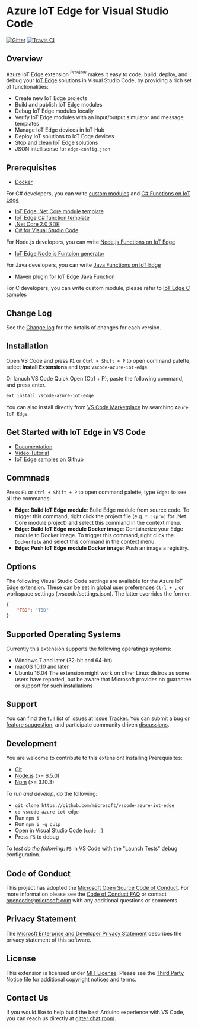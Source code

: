 # Azure IoT Edge for Visual Studio Code
[![Gitter](https://img.shields.io/badge/chat-on%20gitter-blue.svg)]()
[![Travis CI](https://travis-ci.org/Microsoft/vscode-arduino.svg?branch=master)]()

## Overview
Azure IoT Edge extension <sup>Preview</sup> makes it easy to code, build, deploy, and debug your [IoT Edge]() solutions in Visual Studio Code, by providing a rich set of functionalities:

- Create new IoT Edge projects
- Build and publish IoT Edge modules
- Debug IoT Edge modules locally
- Verify IoT Edge modules with an input/output simulator and message templates
- Manage IoT Edge devices in IoT Hub
- Deploy IoT solutions to IoT Edge devices
- Stop and clean IoT Edge solutions
- JSON intellisense for `edge-config.json`

## Prerequisites

- [Docker](https://www.docker.com/)

For C# developers, you can write [custom modules]() and [C# Functions on IoT Edge]()
- [IoT Edge .Net Core module template]()
- [IoT Edge C# function template]()
- [.Net Core 2.0 SDK](https://www.microsoft.com/net/download/core)
- [C# for Visual Studio Code](https://marketplace.visualstudio.com/items?itemName=ms-vscode.csharp)

For Node.js developers, you can write [Node.js Functions on IoT Edge]()
- [IoT Edge Node.js Funtcion generator]()

For Java developers, you can write [Java Functions on IoT Edge]()
- [Maven plugin for IoT Edge Java Function]()

For C developers, you can write custom module, please refer to [IoT Edge C samples]()

## Change Log
See the [Change log]() for the details of changes for each version.

## Installation
Open VS Code and press `F1` or `Ctrl + Shift + P` to open command palette, select **Install Extensions** and type `vscode-azure-iot-edge`.

Or lanuch VS Code Quick Open (Ctrl + P), paste the following command, and press enter.

```bash
ext install vscode-azure-iot-edge
```

You can also install directly from [VS Code Marketplace](https://marketplace.visualstudio.com/VSCode) by searching `Azure IoT Edge`.

## Get Started with IoT Edge in VS Code

- [Documentation]()
- [Video Tutorial]()
- [IoT Edge samples on Github]()

## Commnads

Press `F1` or `Ctrl + Shift + P` to open command palette, type `Edge:` to see all the commands:

- **Edge: Build IoT Edge module**: Build Edge module from source code. To trigger this command, right click the project file (e.g. `*.csproj` for .Net Core module project) and select this command in the context menu.
- **Edge: Build IoT Edge module Docker image**: Containerize your Edge module to Docker image. To trigger this command, right click the `Dockerfile` and select this command in the context menu. 
- **Edge: Push IoT Edge module Docker image**: Push an image a registiry.

## Options
The following Visual Studio Code settings are available for the Azure IoT Edge extension. These can be set in global user preferences `Ctrl + ,` or workspace settings (.vscode/settings.json). The latter overrides the former.

```json
{
    "TBD": "TBD"
}
```

## Supported Operating Systems
Currently this extension supports the following operatings systems:
- Windows 7 and later (32-bit and 64-bit)
- macOS 10.10 and later
- Ubuntu 16.04
The extension might work on other Linux distros as some users have reported, but be aware that Microsoft provides no guarantee or support for such installations

## Support
You can find the full list of issues at [Issue Tracker](https://github.com/Microsoft/vscode-azure-iot-edge/issues). You can submit a [bug or feature suggestion](https://github.com/Microsoft/vscode-azure-iot-edge/issues/new), and participate community driven [discussions]().

## Development
You are welcome to contribute to this extension!
Installing Prerequisites:

- [Git](https://git-scm.com/)
- [Node.js](https://nodejs.org/) (>= 6.5.0)
- [Npm](https://www.npmjs.com/) (>= 3.10.3)

To *run and develop*, do the following:
- `git clone https://github.com/microsoft/vscode-azure-iot-edge`
- `cd vscode-azure-iot-edge`
- Run `npm i`
- Run `npm i -g gulp`
- Open in Visual Studio Code (`code .`)
- Press `F5` to debug

To *test do the following*: `F5` in VS Code with the "Launch Tests" debug configuration.

## Code of Conduct
This project has adopted the [Microsoft Open Source Code of Conduct](https://opensource.microsoft.com/codeofconduct). For more information please see the [Code of Conduct FAQ](https://opensource.microsoft.com/codeofconduct/faq/#howadopt) or contact opencode@microsoft.com with any additional questions or comments.

## Privacy Statement
The [Microsft Enterprise and Developer Privacy Statement](https://www.microsoft.com/en-us/privacystatement/EnterpriseDev/default.aspx) describes the privacy statement of this software.

## License
This extension is licensed under [MIT License](https://github.com/Microsoft/vscode-arduino/blob/master/LICENSE.txt). Please see the [Third Party Notice](https://github.com/Microsoft/vscode-arduino/blob/master/ThirdPartyNotices.txt) file for additional copyright notices and terms.

## Contact Us
If you would like to help build the best Arduino experience with VS Code, you can reach us directly at [gitter chat room]().

